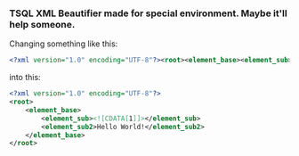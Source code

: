 ### TSQL XML Beautifier made for special environment. Maybe it'll help someone.

Changing something like this:
```xml
<?xml version="1.0" encoding="UTF-8"?><root><element_base><element_sub><![CDATA[1]]></element_sub><element_sub2>Hello World!</element_sub2></element_base></root>
```
into this:
```xml
<?xml version="1.0" encoding="UTF-8"?>
<root>
    <element_base>
        <element_sub><![CDATA[1]]></element_sub>
        <element_sub2>Hello World!</element_sub2>
    </element_base>
</root>
```
